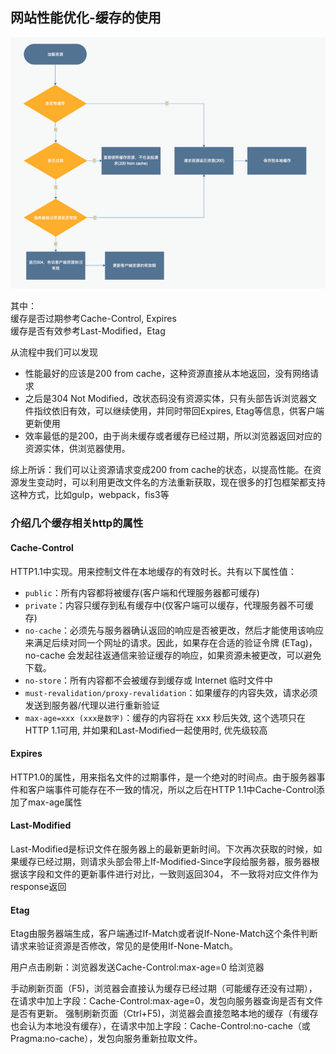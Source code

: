 ## 网站性能优化-缓存的使用

![Alt 缓存的流程](../static/images/zatan/cache/cache.png)

其中：<br>
缓存是否过期参考Cache-Control, Expires<br>
缓存是否有效参考Last-Modified，Etag

从流程中我们可以发现

+ 性能最好的应该是200 from cache，这种资源直接从本地返回，没有网络请求
+ 之后是304 Not Modified，改状态码没有资源实体，只有头部告诉浏览器文件指纹依旧有效，可以继续使用，并同时带回Expires, Etag等信息，供客户端更新使用
+ 效率最低的是200，由于尚未缓存或者缓存已经过期，所以浏览器返回对应的资源实体，供浏览器使用。

综上所诉：我们可以让资源请求变成200 from cache的状态，以提高性能。在资源发生变动时，可以利用更改文件名的方法重新获取，现在很多的打包框架都支持这种方式，比如gulp，webpack，fis3等

### 介绍几个缓存相关http的属性

#### Cache-Control

HTTP1.1中实现。用来控制文件在本地缓存的有效时长。共有以下属性值：

+ `public`：所有内容都将被缓存(客户端和代理服务器都可缓存)
+ `private`：内容只缓存到私有缓存中(仅客户端可以缓存，代理服务器不可缓存)
+ `no-cache`：必须先与服务器确认返回的响应是否被更改，然后才能使用该响应来满足后续对同一个网址的请求。因此，如果存在合适的验证令牌 (ETag)，no-cache 会发起往返通信来验证缓存的响应，如果资源未被更改，可以避免下载。
+ `no-store`：所有内容都不会被缓存到缓存或 Internet 临时文件中
+ `must-revalidation/proxy-revalidation`：如果缓存的内容失效，请求必须发送到服务器/代理以进行重新验证
+ `max-age=xxx (xxx是数字)`：缓存的内容将在 xxx 秒后失效, 这个选项只在HTTP 1.1可用, 并如果和Last-Modified一起使用时, 优先级较高

#### Expires
HTTP1.0的属性，用来指名文件的过期事件，是一个绝对的时间点。由于服务器事件和客户端事件可能存在不一致的情况，所以之后在HTTP 1.1中Cache-Control添加了max-age属性

#### Last-Modified
Last-Modified是标识文件在服务器上的最新更新时间。下次再次获取的时候，如果缓存已经过期，则请求头部会带上If-Modified-Since字段给服务器，服务器根据该字段和文件的更新事件进行对比，一致则返回304， 不一致将对应文件作为response返回

#### Etag
Etag由服务器端生成，客户端通过If-Match或者说If-None-Match这个条件判断请求来验证资源是否修改，常见的是使用If-None-Match。

用户点击刷新：浏览器发送Cache-Control:max-age=0 给浏览器

手动刷新页面（F5)，浏览器会直接认为缓存已经过期（可能缓存还没有过期），在请求中加上字段：Cache-Control:max-age=0，发包向服务器查询是否有文件是否有更新。
强制刷新页面（Ctrl+F5)，浏览器会直接忽略本地的缓存（有缓存也会认为本地没有缓存），在请求中加上字段：Cache-Control:no-cache（或 Pragma:no-cache），发包向服务重新拉取文件。

